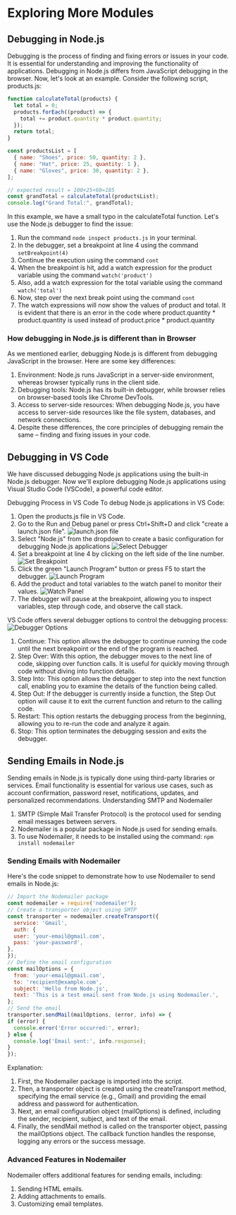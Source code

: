 # Exploring More Modules
## Debugging in Node.js
Debugging is the process of finding and fixing errors or issues in your code.
It is essential for understanding and improving the functionality of applications.
Debugging in Node.js differs from JavaScript debugging in the browser.
Now, let's look at an example. Consider the following script, products.js:
```javascript
function calculateTotal(products) {
  let total = 0;
  products.forEach((product) => {
    total += product.quantity * product.quantity;
  });
  return total;
}

const productsList = [
  { name: "Shoes", price: 50, quantity: 2 },
  { name: "Hat", price: 25, quantity: 1 },
  { name: "Gloves", price: 30, quantity: 2 },
];

// expected result = 100+25+60=185
const grandTotal = calculateTotal(productsList);
console.log("Grand Total:", grandTotal);
```

In this example, we have a small typo in the calculateTotal function.
Let's use the Node.js debugger to find the issue:
1. Run the command `node inspect products.js`
in your terminal.
2. In the debugger, set a breakpoint at line 4 using the command
`setBreakpoint(4)`
3. Continue the execution using the command `cont`
4. When the breakpoint is hit, add a watch expression for the product variable
using the command `watch('product')`
5. Also, add a watch expression for the total variable using the command
`watch('total')`
6. Now, step over the next break point using the command `cont`
7. The watch expressions will now show the values of product and total. It is
evident that there is an error in the code where product.quantity *
product.quantity is used instead of product.price *
product.quantity

### How debugging in Node.js is different than in Browser
As we mentioned earlier, debugging Node.js is different from debugging JavaScript
in the browser. Here are some key differences:
1. Environment: Node.js runs JavaScript in a server-side environment, whereas
browser typically runs in the client side.
2. Debugging tools: Node.js has its built-in debugger, while browser relies on
browser-based tools like Chrome DevTools.
3. Access to server-side resources: When debugging Node.js, you have access
to server-side resources like the file system, databases, and network
connections.
4. Despite these differences, the core principles of debugging remain the same –
finding and fixing issues in your code.

## Debugging in VS Code
We have discussed debugging Node.js applications using the built-in Node.js
debugger. Now we'll explore debugging Node.js applications using Visual Studio
Code (VSCode), a powerful code editor.

Debugging Process in VS Code
To debug Node.js applications in VS Code:
1. Open the products.js file in VS Code.
2. Go to the Run and Debug panel or press Ctrl+Shift+D and click "create a
launch.json file".
![launch.json file](./images/launch_file.png)
3. Select "Node.js" from the dropdown to create a basic configuration for
debugging Node.js applications
![Select Debugger](./images/select_debugger.png)
4. Set a breakpoint at line 4 by clicking on the left side of the line number.
![Set Breakpoint](./images/set_breakpoint.png)
5. Click the green "Launch Program" button or press F5 to start the debugger.
![Launch Program](./images/launch_program.png)
6. Add the product and total variables to the watch panel to monitor their values.
![Watch Panel](./images/watch_panel.png)
7. The debugger will pause at the breakpoint, allowing you to inspect variables,
step through code, and observe the call stack.

VS Code offers several debugger options to control the debugging
process:
![Debugger Options](./images/debugger_options.png)

1. Continue: This option allows the debugger to continue running the code until
the next breakpoint or the end of the program is reached.
2. Step Over: With this option, the debugger moves to the next line of code,
skipping over function calls. It is useful for quickly moving through code
without diving into function details.
3.  Step Into: This option allows the debugger to step into the next function call,
enabling you to examine the details of the function being called.
4. Step Out: If the debugger is currently inside a function, the Step Out option
will cause it to exit the current function and return to the calling code.
5. Restart: This option restarts the debugging process from the beginning,
allowing you to re-run the code and analyze it again.
6. Stop: This option terminates the debugging session and exits the debugger.

## Sending Emails in Node.js
Sending emails in Node.js is typically done using third-party libraries or services.
Email functionality is essential for various use cases, such as account confirmation,
password reset, notifications, updates, and personalized recommendations.
Understanding SMTP and Nodemailer
1. SMTP (Simple Mail Transfer Protocol) is the protocol used for sending email
messages between servers.
2. Nodemailer is a popular package in Node.js used for sending emails.
3. To use Nodemailer, it needs to be installed using the command: `npm install
nodemailer`

### Sending Emails with Nodemailer
Here's the code snippet to demonstrate how to use Nodemailer to send emails in
Node.js:

```javascript
// Import the Nodemailer package
const nodemailer = require('nodemailer');
// Create a transporter object using SMTP
const transporter = nodemailer.createTransport({
  service: 'Gmail',
  auth: {
  user: 'your-email@gmail.com',
  pass: 'your-password',
},
});
// Define the email configuration
const mailOptions = {
  from: 'your-email@gmail.com',
  to: 'recipient@example.com',
  subject: 'Hello from Node.js',
  text: 'This is a test email sent from Node.js using Nodemailer.',
};
// Send the email
transporter.sendMail(mailOptions, (error, info) => {
if (error) {
  console.error('Error occurred:', error);
} else {
  console.log('Email sent:', info.response);
}
});
```

Explanation:
1. First, the Nodemailer package is imported into the script.
2. Then, a transporter object is created using the createTransport method,
specifying the email service (e.g., Gmail) and providing the email address and
password for authentication.
3. Next, an email configuration object (mailOptions) is defined, including the
sender, recipient, subject, and text of the email.
4. Finally, the sendMail method is called on the transporter object, passing the
mailOptions object. The callback function handles the response, logging any
errors or the success message.

### Advanced Features in Nodemailer
Nodemailer offers additional features for sending emails, including:
1. Sending HTML emails.
2. Adding attachments to emails.
3. Customizing email templates.



